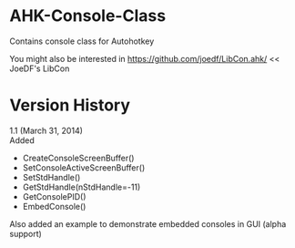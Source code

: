 AHK-Console-Class
=================

Contains console class for Autohotkey

You might also be interested in
https://github.com/joedf/LibCon.ahk/  << JoeDF's LibCon


Version History
================
1.1 (March 31, 2014)  
Added  
 - CreateConsoleScreenBuffer()
 - SetConsoleActiveScreenBuffer()
 - SetStdHandle()
 - GetStdHandle(nStdHandle=-11)
 - GetConsolePID()
 - EmbedConsole()

Also added an example to demonstrate embedded consoles in GUI (alpha support)
